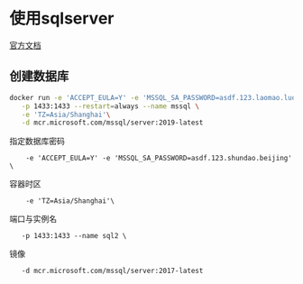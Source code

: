 # 使用sqlserver

[官方文档](https://docs.microsoft.com/zh-cn/sql/linux/quickstart-install-connect-docker?view=sql-server-2017&pivots=cs1-bash)

## 创建数据库


```bash
docker run -e 'ACCEPT_EULA=Y' -e 'MSSQL_SA_PASSWORD=asdf.123.laomao.luoding' \
   -p 1433:1433 --restart=always --name mssql \
   -e 'TZ=Asia/Shanghai'\
   -d mcr.microsoft.com/mssql/server:2019-latest
```
指定数据库密码

```
    -e 'ACCEPT_EULA=Y' -e 'MSSQL_SA_PASSWORD=asdf.123.shundao.beijing' \
```


容器时区
```
    -e 'TZ=Asia/Shanghai'\
```

端口与实例名

```
   -p 1433:1433 --name sql2 \
```

镜像

```
   -d mcr.microsoft.com/mssql/server:2017-latest
```
